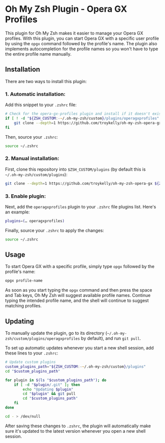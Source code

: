 # Oh My Zsh Plugin - Opera GX Profiles

This plugin for Oh My Zsh makes it easier to manage your Opera GX profiles. With this plugin, you can start Opera GX with a specific user profile by using the `opgx` command followed by the profile's name. The plugin also implements autocompletion for the profile names so you won't have to type the entire profile name manually.

## Installation

There are two ways to install this plugin:

### 1. Automatic installation:

Add this snippet to your `.zshrc` file:

```zsh
# Check for the opera-gx-profiles plugin and install if it doesn't exist
if [ ! -d "${ZSH_CUSTOM:-~/.oh-my-zsh/custom}/plugins/operagxprofiles" ]; then
    git clone --depth=1 https://github.com/troykelly/oh-my-zsh-opera-gx ${ZSH_CUSTOM:-~/.oh-my-zsh/custom}/plugins/operagxprofiles
fi
```

Then, source your `.zshrc`:

```zsh
source ~/.zshrc
```

### 2. Manual installation:

First, clone this repository into `$ZSH_CUSTOM/plugins` (by default this is `~/.oh-my-zsh/custom/plugins`):

```zsh
git clone --depth=1 https://github.com/troykelly/oh-my-zsh-opera-gx ${ZSH_CUSTOM:-~/.oh-my-zsh/custom}/plugins/operagxprofiles
```

### 3. Enable plugin:

Next, add the `operagxprofiles` plugin to your `.zshrc` file plugins list. Here's an example:

```zsh
plugins=(… operagxprofiles)
```

Finally, source your `.zshrc` to apply the changes:

```zsh
source ~/.zshrc
```

## Usage

To start Opera GX with a specific profile, simply type `opgx` followed by the profile's name:

```zsh
opgx profile-name
```

As soon as you start typing the `opgx` command and then press the space and Tab keys, Oh My Zsh will suggest available profile names. Continue typing the intended profile name, and the shell will continue to suggest matching profiles.

## Updating

To manually update the plugin, go to its directory (`~/.oh-my-zsh/custom/plugins/operagxprofiles` by default), and run `git pull`.

To set up automatic updates whenever you start a new shell session, add these lines to your `.zshrc`:

```zsh
# Update custom plugins
custom_plugins_path="${ZSH_CUSTOM:-~/.oh-my-zsh/custom}/plugins"
cd "$custom_plugins_path"

for plugin in $(ls "$custom_plugins_path"); do
    if [ -d "$plugin/.git" ]; then
        echo "Updating $plugin"
        cd "$plugin" && git pull
        cd "$custom_plugins_path"
    fi
done

cd - > /dev/null
```

After saving these changes to `.zshrc`, the plugin will automatically make sure it's updated to the latest version whenever you open a new shell session.